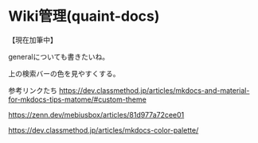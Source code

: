 # Wiki管理(quaint-docs)
【現在加筆中】



generalについても書きたいね。




上の検索バーの色を見やすくする。  


参考リンクたち
https://dev.classmethod.jp/articles/mkdocs-and-material-for-mkdocs-tips-matome/#custom-theme

https://zenn.dev/mebiusbox/articles/81d977a72cee01

https://dev.classmethod.jp/articles/mkdocs-color-palette/